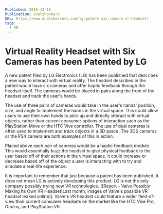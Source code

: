 ```yaml
---
Published: 2018-12-12
Publication: DualShockers
URL: https://www.dualshockers.com/lg-patent-six-camera-vr-headset/
tags:
  - VR
---
```

# Virtual Reality Headset with Six Cameras has been Patented by LG

A new patent filed by LG Electronics (LG) has been published that describes a new way to interact with virtual reality. The headset described in the patent would have six cameras and offer haptic feedback through the headset itself. The cameras would be placed in pairs along the front of the headset and track the user's hands.

The use of three pairs of cameras would take in the user's hands' position, size, and angle to implement the hands in the virtual space. This could allow users to use their own hands to pick-up and directly interact with virtual objects, rather than current consumer options of interaction such as the PlayStation Move or the HTC Vive controller. The use of dual cameras is often used to implement and track objects in a 3D space. The 3DS cameras or the PS4 camera are both examples of this in action.

Placed above each pair of cameras would be a haptic feedback module. This would essentially buzz the headset to give physical feedback to the user based off of their actions in the virtual space. It could increase or decrease based off of the object a user is interacting with to try and simulate a real-life experience.

It is important to remember that just because a patent has been published, it does not mean LG is actively developing this product. LG is not the only company possibly trying new VR technologies. [[Report - Valve Possibly Making Its Own VR Headset|Last month, images of Valve's possible VR headset leaked online]]. Valve's VR headset could feature a wider field-of-view than current consumer headsets on the market like the HTC Vive Pro, Oculus, and PlayStation VR.
